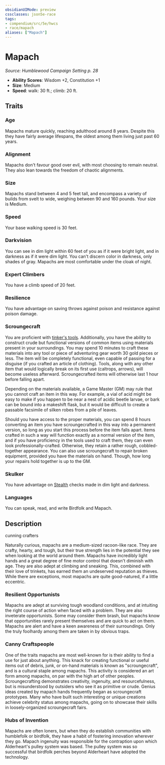 ```yaml
---
obsidianUIMode: preview
cssclasses: json5e-race
tags:
- compendium/src/5e/hwcs
- race/mapach
aliases: ["Mapach"]
---
```

# Mapach
*Source: Humblewood Campaign Setting p. 28*  

- **Ability Scores**: Wisdom +2, Constitution +1
- **Size**: Medium
- **Speed**: walk: 30 ft.; climb: 20 ft.

## Traits

### Age

Mapachs mature quickly, reaching adulthood around 8 years. Despite this they have fairly average lifespans, the oldest among them living just past 60 years.

### Alignment

Mapachs don't favour good over evil, with most choosing to remain neutral. They also lean towards the freedom of chaotic alignments.

### Size

Mapachs stand between 4 and 5 feet tall, and encompass a variety of builds from svelt to wide, weighing between 90 and 160 pounds. Your size is Medium.

### Speed

Your base walking speed is 30 feet.

### Darkvision

You can see in dim light within 60 feet of you as if it were bright light, and in darkness as if it were dim light. You can't discern color in darkness, only shades of gray. Mapachs are most comfortable under the cloak of night.

### Expert Climbers

You have a climb speed of 20 feet.

### Resilience

You have advantage on saving throws against poison and resistance against poison damage.

### Scroungecraft

You are proficient with [tinker's tools](Mechanics/items/tinkers-tools.md). Additionally, you have the ability to construct crude but functional versions of common items using materials present in your surroundings. You may spend 10 minutes to craft these materials into any tool or piece of adventuring gear worth 30 gold pieces or less. The item will be completely functional, even capable of passing for a disguise (if you crafted an article of clothing). Tools, along with any other item that would logically break on its first use (caltrops, arrows), will become useless afterward. Scroungecrafted items will otherwise last 1 hour before falling apart.

Depending on the materials available, a Game Master (GM) may rule that you cannot craft an item in this way. For example, a vial of acid might be easy to make if you happen to be near a nest of acidic beetle larvae, or bark can be bound into a makeshift flask, but it would be difficult to create a passable facsimile of silken robes from a pile of leaves.

Should you have access to the proper materials, you can spend 8 hours converting an item you have scroungecrafted in this way into a permanent version, so long as you start this process before the item falls apart. Items crafted in such a way will function exactly as a normal version of the item, and if you have proficiency in the tools used to craft them, they can even look professionally-crafted. Otherwise, they retain a rather rough, cobbled-together appearance. You can also use scroungecraft to repair broken equipment, provided you have the materials on hand. Though, how long your repairs hold together is up to the GM.

### Skulker

You have advantage on [Stealth](Mechanics/Rules/skills.md#Stealth) checks made in dim light and darkness.

### Languages

You can speak, read, and write Birdfolk and Mapach.

## Description

cunning crafters

Naturally curious, mapachs are a medium-sized racoon-like race. They are crafty, hearty, and tough, but their true strength lies in the potential they see when looking at the world around them. Mapachs have incredibly light hands and a great degree of fine motor control that doesn't diminish with age. They are also adept at climbing and sneaking. This, combined with their love of trinkets, has earned them an undeserved reputation as thieves. While there are exceptions, most mapachs are quite good-natured, if a little eccentric.

### Resilient Opportunists

Mapachs are adept at surviving tough woodland conditions, and at intuiting the right course of action when faced with a problem. They are also inveterate opportunists. Some may consider them brash, but mapachs know that opportunities rarely present themselves and are quick to act on them. Mapachs are alert and have a keen awareness of their surroundings. Only the truly foolhardy among them are taken in by obvious traps.

### Canny Craftspeople

One of the traits mapachs are most well-known for is their ability to find a use for just about anything. This knack for creating functional or useful items out of debris, junk, or on-hand materials is known as "scroungecraft", and is a cultural staple among mapachs. This activity is considered an art form among mapachs, on par with the high art of other peoples. Scroungecrafting demonstrates creativity, ingenuity, and resourcefulness, but is misunderstood by outsiders who see it as primitive or crude. Genius ideas created by mapach hands frequently began as scroungecraft prototypes. Many who have built such interesting or unique creations achieve celebrity status among mapachs, going on to showcase their skills in loosely-organized scroungecraft fairs.

### Hubs of Invention

Mapachs are often loners, but when they do establish communities with humblefolk or birdfolk, they have a habit of fostering innovation wherever they go. Mapach ingenuity was responsible for the contraption upon which Alderheart's pulley system was based. The pulley system was so successful that birdfolk perches beyond Alderheart have adopted the technology.